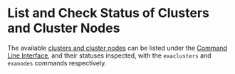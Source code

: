 # List and Check Status of Clusters and Cluster Nodes

The available [clusters and cluster nodes](../../infrastructure/clusters/overview.md) can be listed under the [Command Line Interface](../overview.md), and their statuses inspected, with the `exaclusters` and `exanodes` commands respectively. 

<!-- TODO by MM: fix the implementation of these two commands to include an example of their output here -->
